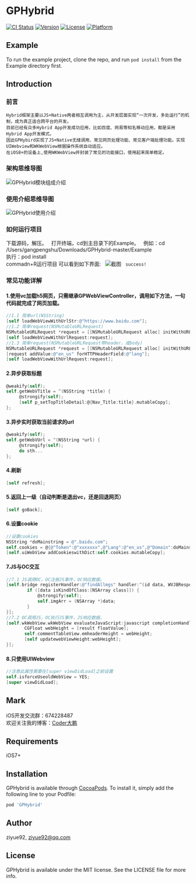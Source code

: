 # GPHybrid

[![CI Status](http://img.shields.io/travis/ziyue92/GPHybrid.svg?style=flat)](https://travis-ci.org/ziyue92/GPHybrid)
[![Version](https://img.shields.io/cocoapods/v/GPHybrid.svg?style=flat)](http://cocoapods.org/pods/GPHybrid)
[![License](https://img.shields.io/cocoapods/l/GPHybrid.svg?style=flat)](http://cocoapods.org/pods/GPHybrid)
[![Platform](https://img.shields.io/cocoapods/p/GPHybrid.svg?style=flat)](http://cocoapods.org/pods/GPHybrid)

## Example

To run the example project, clone the repo, and run `pod install` from the Example directory first.
## Introduction

### 前言
```text
Hybrid框架主要以JS+Native两者相互调用为主，从开发层面实现“一次开发，多处运行”的机制，成为真正适合跨平台的开发。  
目前已经有众多Hybrid App开发成功应用，比如百度、网易等知名移动应用，都是采用Hybrid App开发模式。  
因此GPHybird实现了JS+Native无缝调用、常见网页处理功能、常见客户端处理功能。实现UIWebview和WKWebView根据操作系统自动适应。  
在iOS8+的设备上,使用WKWebView并封装了常见的功能接口，使用起来简单稳定。
```
### 架构思维导图
![GPHybrid模块组成介绍](https://github.com/ziyue92/folder/raw/master/GPHybird模块介绍.png)

### 使用介绍思维导图
![GPHybrid使用介绍](https://github.com/ziyue92/folder/raw/master/GPHybrid使用指南.png)

### 如何运行项目  
下载源码，解压。  
打开终端，cd到主目录下的Example。  
例如：cd /Users/gangpengshu/Downloads/GPHybrid-master/Example  
执行：pod install  
commadn+R运行项目
可以看到如下界面:  
![截图](https://github.com/ziyue92/folder/raw/master/Simulator_Screen_01.png)  
`success!`

### 常见功能详解
#### 1.使用vc加载h5网页，只需继承GPWebViewController，调用如下方法，一句代码就完成了网页加载。
```objective-c
//1.1 简单url(NSString)
[self loadWebViewWithUrlStr:@"https://www.baidu.com"];
//1.2 简单request(NSMutableURLRequest)
NSMutableURLRequest *request = [[NSMutableURLRequest alloc] initWithURL:[NSURL URLWithString:@"https://www.baidu.com"]];
[self loadWebViewWithUrlRequest:request];
//1.3 简单request(NSMutableURLRequest带header，或body)
NSMutableURLRequest *request = [[NSMutableURLRequest alloc] initWithURL:[NSURL URLWithString:@"https://www.baidu.com"]];
[request addValue:@"en_us" forHTTPHeaderField:@"lang"];
[self loadWebViewWithUrlRequest:request];
```
#### 2.异步获取标题
```objective-c
@weakify(self);
self.getWebVTitle = ^(NSString *title) {
     @strongify(self);
     [self p_setTopTitleDetail:@{Nav_Title:title}.mutableCopy];
};
```
#### 3.异步实时获取当前请求的url
```objective-c
@weakify(self);
self.getWebVUrl = ^(NSString *url) {
     @strongify(self);
     do sth...
};
```
#### 4.刷新
```objective-c
[self refresh];
```
#### 5.返回上一级（自动判断是退出vc，还是回退网页）
```objective-c
[self goBack];
```
#### 6.设置cookie
```objective-c
//设置cookies
NSString *doMainstring = @".baidu.com";
self.cookies = @{@"Token":@"xxxxxxx",@"Lang":@"en_us",@"Domain":doMainstring,@"source":@"ios"};
[self.uiWebView addCookieswithDict:self.cookies.mutableCopy];
```
#### 7.JS与OC交互
```objective-c
//7.1 JS调用OC，OC注册JS事件，OC响应数据。
[self.bridge registerHandler:@"findAllmgs" handler:^(id data, WVJBResponseCallback responseCallback) {
        if ([data isKindOfClass:[NSArray class]]) {
            @strongify(self);
            self.imgArr = (NSArray *)data;
        }
}];
//7.2 OC调用JS，OC执行JS事件，JS响应数据。
[self.wkWebView.wkWebView evaluateJavaScript:javascript completionHandler:^(id _Nullable result, NSError * _Nullable error) {
       CGFloat webHeight = [result floatValue];
       self.commentTableView.emheaderHeight = webHeight;
       [self updatewebViewHeight:webHeight];
}];   
```
#### 8.只使用UIWebview
```objective-c
//注意此属性需要在[super viewDidLoad]之前设置
self.isforceUseoldWebView = YES;
[super viewDidLoad];
```

## Mark

iOS开发交流群：674228487  
欢迎关注我的博客：[Coder大鹏](http://blog.csdn.net/u010670946) 

## Requirements

iOS7+

## Installation

GPHybrid is available through [CocoaPods](http://cocoapods.org). To install
it, simply add the following line to your Podfile:

```ruby
pod 'GPHybrid'
```

## Author

ziyue92, ziyue92@qq.com

## License

GPHybrid is available under the MIT license. See the LICENSE file for more info.


